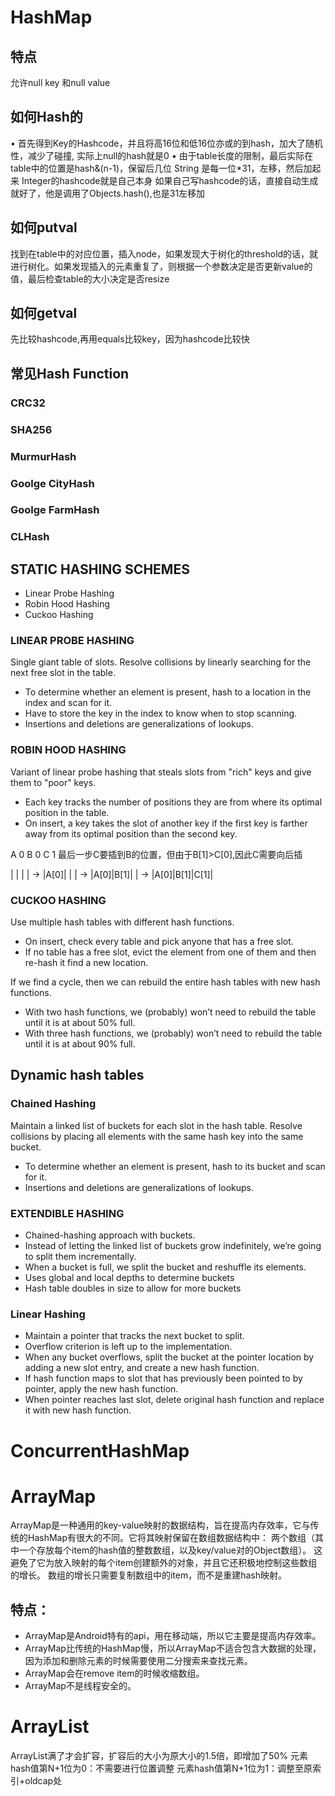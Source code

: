 # HashMap

## 特点 
允许null key 和null value

## 如何Hash的
•	首先得到Key的Hashcode，并且将高16位和低16位亦或的到hash，加大了随机性，减少了碰撞, 实际上null的hash就是0
•	由于table长度的限制，最后实际在table中的位置是hash&(n-1)，保留后几位
String 是每一位*31，左移，然后加起来
Integer的hashcode就是自己本身
如果自己写hashcode的话，直接自动生成就好了，他是调用了Objects.hash(),也是31左移加

## 如何putval
找到在table中的对应位置，插入node，如果发现大于树化的threshold的话，就进行树化。如果发现插入的元素重复了，则根据一个参数决定是否更新value的值，最后检查table的大小决定是否resize

## 如何getval
先比较hashcode,再用equals比较key，因为hashcode比较快

## 常见Hash Function

### CRC32

### SHA256

### MurmurHash

### Goolge CityHash

### Goolge FarmHash

### CLHash

## STATIC HASHING SCHEMES
* Linear Probe Hashing
* Robin Hood Hashing
* Cuckoo Hashing

### LINEAR PROBE HASHING
Single giant table of slots.
Resolve collisions by linearly searching for the
next free slot in the table.
* To determine whether an element is present, hash to a
location in the index and scan for it.
* Have to store the key in the index to know when to stop
scanning.
* Insertions and deletions are generalizations of lookups.

### ROBIN HOOD HASHING
Variant of linear probe hashing that steals slots
from "rich" keys and give them to "poor" keys.
* Each key tracks the number of positions they are from
where its optimal position in the table.
* On insert, a key takes the slot of another key if the first
key is farther away from its optimal position than the
second key.

A 0
B 0
C 1
最后一步C要插到B的位置，但由于B[1]>C[0],因此C需要向后插

| | | |  ->  |A[0]| | |  ->  |A[0]|B[1]| |  ->  |A[0]|B[1]|C[1]|

### CUCKOO HASHING
Use multiple hash tables with different hash
functions.
* On insert, check every table and pick anyone that has a
free slot.
* If no table has a free slot, evict the element from one of
them and then re-hash it find a new location.

If we find a cycle, then we can rebuild the entire
hash tables with new hash functions.
* With two hash functions, we (probably) won’t need to
rebuild the table until it is at about 50% full.
* With three hash functions, we (probably) won’t need to
rebuild the table until it is at about 90% full.

## Dynamic hash tables

### Chained Hashing
Maintain a linked list of buckets for each slot in
the hash table.
Resolve collisions by placing all elements with the
same hash key into the same bucket.
* To determine whether an element is present, hash to its
bucket and scan for it.
* Insertions and deletions are generalizations of lookups.

### EXTENDIBLE HASHING
* Chained-hashing approach with buckets.
* Instead of letting the linked list of buckets grow indefinitely, we’re going to split them incrementally.
* When a bucket is full, we split the bucket and reshuffle its elements.
* Uses global and local depths to determine buckets
* Hash table doubles in size to allow for more buckets

### Linear Hashing
* Maintain a pointer that tracks the next bucket to split.
* Overflow criterion is left up to the implementation.
* When any bucket overflows, split the bucket at the pointer location by adding a new slot entry, and create a new hash function.
* If hash function maps to slot that has previously been pointed to by pointer, apply the new hash function.
* When pointer reaches last slot, delete original hash function and replace it with new hash function.

# ConcurrentHashMap


# ArrayMap
ArrayMap是一种通用的key-value映射的数据结构，旨在提高内存效率，它与传统的HashMap有很大的不同。它将其映射保留在数组数据结构中：
两个数组（其中一个存放每个item的hash值的整数数组，以及key/value对的Object数组）。
这避免了它为放入映射的每个item创建额外的对象，并且它还积极地控制这些数组的增长。
数组的增长只需要复制数组中的item，而不是重建hash映射。

## 特点：
* ArrayMap是Android特有的api，用在移动端，所以它主要是提高内存效率。
* ArrayMap比传统的HashMap慢，所以ArrayMap不适合包含大数据的处理，因为添加和删除元素的时候需要使用二分搜索来查找元素。
* ArrayMap会在remove item的时候收缩数组。
* ArrayMap不是线程安全的。

# ArrayList

ArrayList满了才会扩容，扩容后的大小为原大小的1.5倍，即增加了50%
元素hash值第N+1位为0：不需要进行位置调整
元素hash值第N+1位为1：调整至原索引+oldcap处